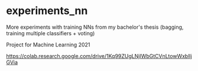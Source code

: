 # experiments_nn

More experiments with training NNs from my bachelor's thesis (bagging, training multiple classifiers + voting)

Project for Machine Learning 2021

https://colab.research.google.com/drive/1Kq99ZUgLNjIWbGtCVnLtowWxblljGVia
